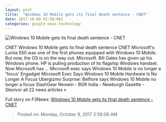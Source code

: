 ```yaml
---
layout: post
title:  "Windows 10 Mobile gets its final death sentence - CNET"
date: 2017-10-09 02:58:06Z
categories: google-news-technology
---
```


![Windows 10 Mobile gets its final death sentence - CNET](https://cnet1.cbsistatic.com/img/98Z9_QAIxy_iJlzf_tLMqxqrsCk=/670x503/2015/12/07/660838fa-f53e-4003-ba9e-fec34f4a05ea/lumia-550-gallery-1-jpg-1024x512.jpg)

CNET Windows 10 Mobile gets its final death sentence CNET Microsoft's Lumia 550 was one of the first phones equipped with Windows 10 Mobile. But now, the OS is on the way out. Microsoft. Bill Gates has given up his Windows phone. HP is pulling production of its flagship Windows handset. Now Microsoft has ... Microsoft exec says Windows 10 Mobile is no longer a 'focus' Engadget Microsoft Exec Says Windows 10 Mobile Hardware Is No Longer A Focus Ubergizmo Surprise: Belfiore says Windows 10 Mobile no longer a focus SlashGear Neowin - BGR India - Newburgh Gazette - Stevivor all 22 news articles »


Full story on F3News: [Windows 10 Mobile gets its final death sentence - CNET](http://www.f3nws.com/n/AkpEtF)

> Posted on: Monday, October 9, 2017 2:58:06 AM
